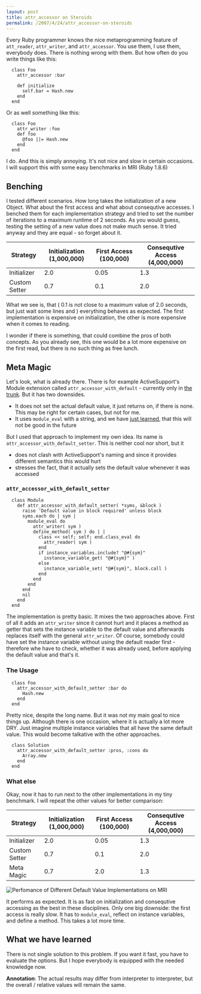 ```yaml
---
layout: post
title: attr_accessor on Steroids
permalink: /2007/4/24/attr_accessor-on-steroids
---
```

Every Ruby programmer knows the nice metaprogramming feature of `att_reader`,
`attr_writer`, and `attr_accessor`. You use them, I use them, everybody does.
There is nothing wrong with them. But how often do you write things like this:

<pre><code>  class Foo
    attr_accessor :bar

    def initialize
      self.bar = Hash.new
    end
  end
</code></pre>

Or as well something like this:

<pre><code>  class Foo
    attr_writer :foo
    def foo
      @foo ||= Hash.new
    end
  end
</code></pre>

I do. And this is simply annoying. It's not nice and slow in certain occasions.
I will support this with some easy benchmarks in MRI (Ruby 1.8.6)

## Benching ##

I tested different scenarios. How long takes the initialization of a new
Object. What about the first access and what about consequtive accesses. I
benched them for each implementation strategy and tried to set the number of
iterations to a maximum runtime of 2 seconds. As you would guess, testing the
setting of a new value does not make much sense. It tried anyway and they are
equal - so forget about it.

<table>
<thead><tr>
<th>Strategy</th>
<th>Initialization (1,000,000)</th>
<th>First Access (100,000)</th>
<th>Consequtive Access (4,000,000)</th>
</tr></thead>
<tbody>
<tr><td>Initializer</td><td>2.0</td><td>0.05</td><td>1.3</td></tr>
<tr><td>Custom Setter</td><td>0.7</td><td>0.1</td><td>2.0</td></tr>
</tbody>
</table>

What we see is, that ( 0.1 is not close to a maximum value of 2.0 seconds, but
just wait some lines and ) everything behaves as expected. The first
implementation is expensive on initialization, the other is more expensive when
it comes to reading.

I wonder if there is something, that could combine the pros of both concepts.
As you already see, this one would be a lot more expensive on the first read,
but there is no such thing as free lunch.

## Meta Magic ##

Let's look, what is already there. There is for example ActiveSupport's Module
extension called `attr_accessor_with_default` - currently only in [the
trunk](http://svn.rubyonrails.org/rails/trunk/activesupport/lib/active_support/core_ext/module/attr_accessor_with_default.rb).
But it has two downsides.

- It does not set the actual default value, it just returns on, if there is
  none. This may be right for certain cases, but not for me.
- It uses `module_eval` with a string, and we have [just
  learned](/2007/4/18/performance-of-dynamic-code-invokation), that this will
  not be good in the future

But I used that approach to implement my own idea. Its name is
`attr_accessor_with_default_setter`. This is neither cool nor short, but it

- does not clash with ActiveSupport's naming and since it provides different
  semantics this would hurt
- stresses the fact, that it actually sets the default value whenever it was
  accessed

### `attr_accessor_with_default_setter` ###

<pre><code>  class Module
    def attr_accessor_with_default_setter( *syms, &amp;block )
      raise 'Default value in block required' unless block
      syms.each do | sym |
        module_eval do
          attr_writer( sym )
          define_method( sym ) do | |
            class &lt;&lt; self; self; end.class_eval do
              attr_reader( sym )
            end
            if instance_variables.include? "@#{sym}"
              instance_variable_get( "@#{sym}" )
            else
              instance_variable_set( "@#{sym}", block.call )
            end
          end
        end
      end
      nil
    end
  end
</code></pre>

The implementation is pretty basic. It mixes the two approaches above. First of
all it adds an `attr_writer` since it cannot hurt and it places a method as
getter that sets the instance variable to the default value and afterwards
replaces itself with the general `attr_writer`. Of course, somebody could have
set the instance variable without using the default reader first - therefore
whe have to check, whether it was already used, before applying the default
value and that's it.

### The Usage ###

<pre><code>  class Foo
    attr_accessor_with_default_setter :bar do
      Hash.new
    end
  end
</code></pre>

Pretty nice, despite the long name. But it was not my main goal to nice things
up. Although there is one occasion, where it is actually a lot more DRY. Just
imagine multiple instance variables that all have the same default value. This
would become talkative with the other approaches.

<pre><code>  class Solution
    attr_accessor_with_default_setter :pros, :cons do
      Array.new
    end
  end
</code></pre>

### What else ###

Okay, now it has to run next to the other implementations in my tiny benchmark.
I will repeat the other values for better comparison:

<table>
<thead><tr>
<th>Strategy</th>
<th>Initialization (1,000,000)</th>
<th>First Access (100,000)</th>
<th>Consequtive Access (4,000,000)</th>
</tr></thead>
<tbody>
<tr><td>Initializer</td><td>2.0</td><td>0.05</td><td>1.3</td></tr>
<tr><td>Custom Setter</td><td>0.7</td><td>0.1</td><td>2.0</td></tr>
<tr><td>Meta Magic</td><td>0.7</td><td>2.0</td><td>1.3</td></tr>
</tbody>
</table>

![Perfomance of Different Default Value Implementations on
MRI](/assets/2007/4/24/graph.png)

It performs as expected. It is as fast on initialization and consequtive
accessing as the best in these disciplines. Only one big downside: the first
access is really slow. It has to `module_eval`, reflect on instance variables,
and define a method. This takes a lot more time.



## What we have learned ##

There is not single solution to this problem. If you want it fast, you have to
evaluate the options. But I hope everybody is equipped with the needed
knowledge now.

**Annotation**: The actual results may differ from interpreter to interpreter,
but the overall / relative values will remain the same.
